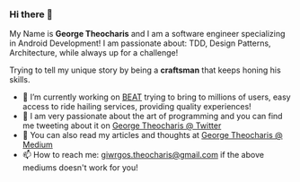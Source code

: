 ### Hi there 👋

My Name is **George Theocharis** and I am a software engineer specializing in Android Development! 
I am passionate about: TDD, Design Patterns, Architecture, while always up for a challenge! 

Trying to tell my unique story by being a **craftsman** that keeps honing his skills.

- 🔭  I’m currently working on <a href="https://thebeat.co">BEAT</a> trying to bring to millions of users, easy access to ride hailing services, providing quality experiences!
- 💬  I am very passionate about the art of programming and you can find me tweeting about it on <a href="https://twitter.com/G_Theocharis?ref_src=twsrc%5Etfw">George Theocharis @ Twitter</a>
-  🌱 You can also read my articles and thoughts at <a href="https://link.medium.com/CmHldk69Z7">George Theocharis @ Medium</a>
- 📫 How to reach me: giwrgos.theocharis@gmail.com if the above mediums doesn't work for you!
